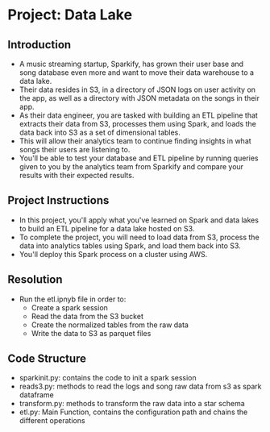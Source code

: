# Project: Data Lake
## Introduction
- A music streaming startup, Sparkify, has grown their user base and song database even more and want to move their data warehouse to a data lake.
- Their data resides in S3, in a directory of JSON logs on user activity on the app, as well as a directory with JSON metadata on the songs in their app.
- As their data engineer, you are tasked with building an ETL pipeline that extracts their data from S3, processes them using Spark, and loads the data back into S3 as a set of dimensional tables.
- This will allow their analytics team to continue finding insights in what songs their users are listening to.
- You'll be able to test your database and ETL pipeline by running queries given to you by the analytics team from Sparkify and compare your results with their expected results.

## Project Instructions
- In this project, you'll apply what you've learned on Spark and data lakes to build an ETL pipeline for a data lake hosted on S3.
- To complete the project, you will need to load data from S3, process the data into analytics tables using Spark, and load them back into S3.
- You'll deploy this Spark process on a cluster using AWS.

## Resolution
- Run the etl.ipnyb file in order to:
    - Create a spark session
    - Read the data from the S3 bucket
    - Create the normalized tables from the raw data
    - Write the data to S3 as parquet files

## Code Structure
- sparkinit.py: contains the code to init a spark session
- reads3.py: methods to read the logs and song raw data from s3 as spark dataframe
- transform.py: methods to transform the raw data into a star schema
- etl.py: Main Function, contains the configuration path and chains the different operations